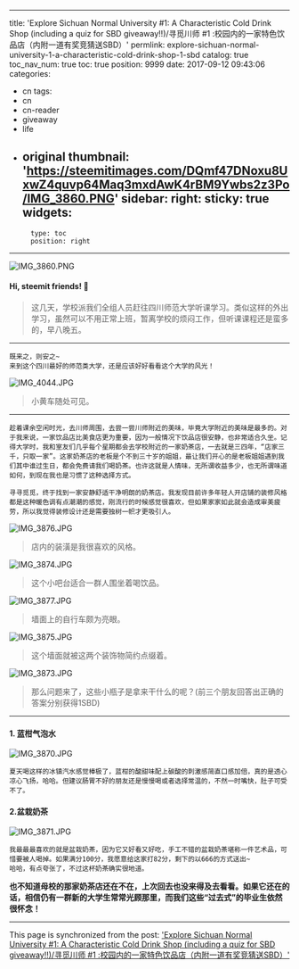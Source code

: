 
---
title: 'Explore Sichuan Normal University #1: A Characteristic Cold Drink Shop (including  a quiz for SBD giveaway!!)/寻觅川师 #1 :校园内的一家特色饮品店（内附一道有奖竞猜送SBD）'
permlink: explore-sichuan-normal-university-1-a-characteristic-cold-drink-shop-1-sbd
catalog: true
toc_nav_num: true
toc: true
position: 9999
date: 2017-09-12 09:43:06
categories:
- cn
tags:
- cn
- cn-reader
- giveaway
- life
- original
thumbnail: 'https://steemitimages.com/DQmf47DNoxu8UxwZ4quvp64Maq3mxdAwK4rBM9Ywbs2z3Po/IMG_3860.PNG'
sidebar:
    right:
        sticky: true
widgets:
    -
        type: toc
        position: right
---


![IMG_3860.PNG](https://steemitimages.com/DQmf47DNoxu8UxwZ4quvp64Maq3mxdAwK4rBM9Ywbs2z3Po/IMG_3860.PNG)
#### Hi, steemit friends! 💙

<blockquote>这几天，学校派我们全组人员赶往四川师范大学听课学习。类似这样的外出学习，虽然可以不用正常上班，暂离学校的烦闷工作，但听课课程还是蛮多的，早八晚五。</blockquote>

****
<code>既来之，则安之~ 来到这个四川最好的师范类大学，还是应该好好看看这个大学的风光！</code>

![IMG_4044.JPG](https://steemitimages.com/DQmNeMYQetJgoJh1npM1UyzoNoGNhnn2cLvAybdcu9kwLNC/IMG_4044.JPG)
<blockquote>小黄车随处可见。</blockquote>

****
<code>趁着课余空闲时光，去川师周围，去尝一尝川师附近的美味，毕竟大学附近的美味是最多的。对于我来说，一家饮品店比美食店更为重要，因为一般情况下饮品店很安静，也非常适合久坐。记得大学时，我和室友们几乎每个星期都会去学校附近的一家奶茶店，一去就是三四年，“店家三千，只取一家”。这家奶茶店的老板是个不到三十岁的姐姐，最让我们开心的是老板姐姐遇到我们其中谁过生日，都会免费请我们喝奶茶。也许这就是人情味，无所谓收益多少，也无所谓味道如何，到现在我也是习惯了这种选择方式。</code>

<code>寻寻觅觅，终于找到一家安静舒适干净明朗的奶茶店。我发现目前许多年轻人开店铺的装修风格都是这种暖色调有点潮潮的感觉，刚流行的时候感觉很喜欢，但如果家家如此就会造成审美疲劳，所以我觉得装修设计还是需要独树一帜才更吸引人。</code>

![IMG_3876.JPG](https://steemitimages.com/DQmWk52rw8rR1rnHpt8ffXQM1YRGvkL8BvRxKE5rExtMVd9/IMG_3876.JPG)
<blockquote>店内的装潢是我很喜欢的风格。</blockquote>

![IMG_3874.JPG](https://steemitimages.com/DQmexaRUrEuVj47rU1aM2b5ktczApWjcK6k76Gr9Uf1L8ex/IMG_3874.JPG)
<blockquote>这个小吧台适合一群人围坐着喝饮品。</blockquote>

![IMG_3877.JPG](https://steemitimages.com/DQmf8o9HherzPrL1Ks7PrfswRm7HnuZyzMg7Ebhk9a7P2GX/IMG_3877.JPG)
<blockquote>墙面上的自行车颇为亮眼。</blockquote>

![IMG_3875.JPG](https://steemitimages.com/DQmREvtJ6MFjcYZhohKGZmPjTNw7asBQdczbrE2jwJJavp6/IMG_3875.JPG)
<blockquote>这个墙面就被这两个装饰物简约点缀着。</blockquote>

![IMG_3873.JPG](https://steemitimages.com/DQmZvEx7BabJ6mLn84osMK8X8KtaFK5AnBK6KS8qNAHDDDX/IMG_3873.JPG)
<blockquote>那么问题来了，这些小瓶子是拿来干什么的呢？(前三个朋友回答出正确的答案分别获得1SBD)</blockquote>

****
#### 1. 蓝柑气泡水
![IMG_3870.JPG](https://steemitimages.com/DQmaXHuygLqgHDdDsMoy43NKnsn19x7G8Tcp94hXey6NozU/IMG_3870.JPG)

<code>夏天喝这样的冰镇汽水感觉棒极了，蓝柑的酸甜味配上碳酸的刺激感简直口感加倍，真的是透心凉心飞扬，哈哈。但建议肠胃不好的朋友还是慢慢喝或者选择常温的，不然一时嘴快，肚子可受不了。</code>

#### 2.盆栽奶茶

![IMG_3871.JPG](https://steemitimages.com/DQmWupBwCdAtnckTuB6jWdrb8DWUa6sY4aR8FPwW9G5z9bq/IMG_3871.JPG)

<code>我最最最喜欢的就是盆栽奶茶，因为它又好看又好吃，手工不错的盆栽奶茶堪称一件艺术品，可惜要被人喝掉。如果满分100分，我愿意给这家打82分，剩下的以666的方式送出~ 哈哈，有点夸张了，不过这杯奶茶确实很地道。</code>

<b>也不知道母校的那家奶茶店还在不在，上次回去也没来得及去看看。如果它还在的话，相信仍有一群新的大学生常常光顾那里，而我们这些“过去式”的毕业生依然很怀念！</b>

- - -

This page is synchronized from the post: ['Explore Sichuan Normal University #1: A Characteristic Cold Drink Shop (including  a quiz for SBD giveaway!!)/寻觅川师 #1 :校园内的一家特色饮品店（内附一道有奖竞猜送SBD）'](https://steemit.com/@mrspointm/explore-sichuan-normal-university-1-a-characteristic-cold-drink-shop-1-sbd)
